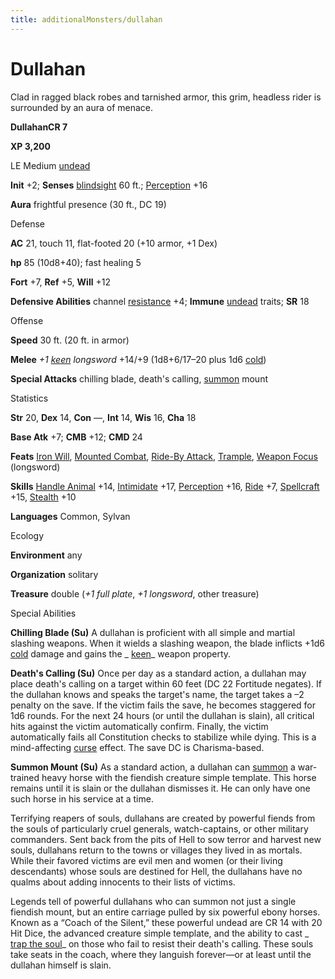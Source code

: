 ```yaml
---
title: additionalMonsters/dullahan
---
```

# Dullahan

Clad in ragged black robes and tarnished armor, this grim, headless rider is surrounded by an aura of menace.

**DullahanCR 7**

**XP 3,200**

LE Medium [undead](monsters/creatureTypes.md#_undead)

**Init** +2; **Senses** [blindsight](monsters/universalMonsterRules.md#_blindsight) 60 ft.; [Perception](additionalMonsters/../skills/perception.md#_perception) +16

**Aura** frightful presence (30 ft., DC 19)

Defense

**AC** 21, touch 11, flat-footed 20 (+10 armor, +1 Dex)

**hp** 85 (10d8+40); fast healing 5

**Fort** +7, **Ref** +5, **Will** +12

**Defensive Abilities** channel [resistance](monsters/universalMonsterRules.md#_resistance) +4; **Immune** [undead](monsters/creatureTypes.md#_undead) traits; **SR** 18

Offense

**Speed** 30 ft. (20 ft. in armor)

**Melee** _+1 [keen](additionalMonsters/../magicItems/weapons.md#_weapons-keen) longsword_ +14/+9 (1d8+6/17–20 plus 1d6 [cold](monsters/creatureTypes.md#_cold-subtype))

**Special Attacks** chilling blade, death's calling, [summon](monsters/universalMonsterRules.md#_summon) mount

Statistics

**Str** 20, **Dex** 14, **Con** —, **Int** 14, **Wis** 16, **Cha** 18

**Base Atk** +7; **CMB** +12; **CMD** 24

**Feats** [Iron Will](additionalMonsters/../feats.md#_iron-will), [Mounted Combat](additionalMonsters/../feats.md#_mounted-combat), [Ride-By Attack](additionalMonsters/../feats.md#_ride-by-attack), [Trample](additionalMonsters/../feats.md#_trample), [Weapon Focus](additionalMonsters/../feats.md#_weapon-focus) (longsword)

**Skills** [Handle Animal](additionalMonsters/../skills/handleAnimal.md#_handle-animal) +14, [Intimidate](additionalMonsters/../skills/intimidate.md#_intimidate) +17, [Perception](additionalMonsters/../skills/perception.md#_perception) +16, [Ride](additionalMonsters/../skills/ride.md#_ride) +7, [Spellcraft](additionalMonsters/../skills/spellcraft.md#_spellcraft) +15, [Stealth](additionalMonsters/../skills/stealth.md#_stealth) +10

**Languages** Common, Sylvan

Ecology

**Environment** any

**Organization** solitary

**Treasure** double (_+1 full plate_, _+1 longsword_, other treasure)

Special Abilities

**Chilling Blade (Su)** A dullahan is proficient with all simple and martial slashing weapons. When it wields a slashing weapon, the blade inflicts +1d6 [cold](monsters/creatureTypes.md#_cold-subtype) damage and gains the _ [keen](additionalMonsters/../magicItems/weapons.md#_weapons-keen)_ weapon property.

**Death's Calling (Su)** Once per day as a standard action, a dullahan may place death's calling on a target within 60 feet (DC 22 Fortitude negates). If the dullahan knows and speaks the target's name, the target takes a –2 penalty on the save. If the victim fails the save, he becomes staggered for 1d6 rounds. For the next 24 hours (or until the dullahan is slain), all critical hits against the victim automatically confirm. Finally, the victim automatically fails all Constitution checks to stabilize while dying. This is a mind-affecting [curse](monsters/universalMonsterRules.md#_curse) effect. The save DC is Charisma-based.

**Summon Mount (Su)** As a standard action, a dullahan can [summon](monsters/universalMonsterRules.md#_summon) a war-trained heavy horse with the fiendish creature simple template. This horse remains until it is slain or the dullahan dismisses it. He can only have one such horse in his service at a time.

Terrifying reapers of souls, dullahans are created by powerful fiends from the souls of particularly cruel generals, watch-captains, or other military commanders. Sent back from the pits of Hell to sow terror and harvest new souls, dullahans return to the towns or villages they lived in as mortals. While their favored victims are evil men and women (or their living descendants) whose souls are destined for Hell, the dullahans have no qualms about adding innocents to their lists of victims.

Legends tell of powerful dullahans who can summon not just a single fiendish mount, but an entire carriage pulled by six powerful ebony horses. Known as a “Coach of the Silent,” these powerful undead are CR 14 with 20 Hit Dice, the advanced creature simple template, and the ability to cast _ [trap the soul](additionalMonsters/../spells/trapTheSoul.md#_trap-the-soul)_ on those who fail to resist their death's calling. These souls take seats in the coach, where they languish forever—or at least until the dullahan himself is slain.

